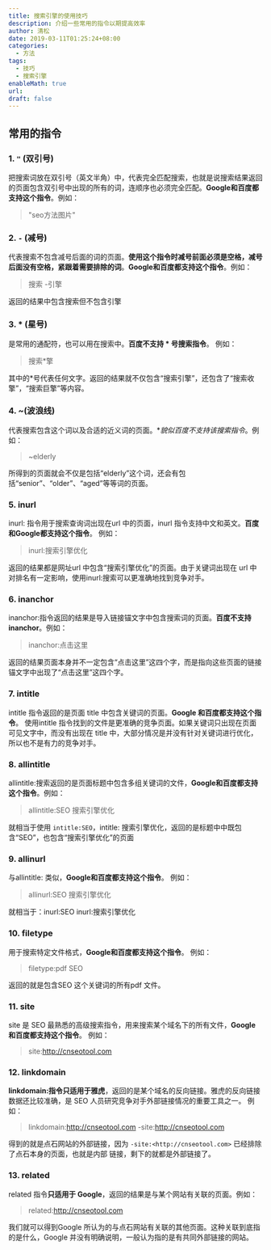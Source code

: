 ```yaml
---
title: 搜索引擎的使用技巧
description: 介绍一些常用的指令以期提高效率
author: 清松
date: 2019-03-11T01:25:24+08:00
categories:
  - 方法
tags:
  - 技巧
  - 搜索引擎
enableMath: true
url: 
draft: false
---
```

## 常用的指令

### 1. `"` (双引号)

把搜索词放在双引号（英文半角）中，代表完全匹配搜索，也就是说搜索结果返回的页面包含双引号中出现的所有的词，连顺序也必须完全匹配。**Google和百度都支持这个指令**。例如：

> "seo方法图片"
### 2. `-` (减号)

代表搜索不包含减号后面的词的页面。**使用这个指令时减号前面必须是空格，减号后面没有空格，紧跟着需要排除的词**。**Google和百度都支持这个指令**。例如：

> 搜索 -引擎

返回的结果中包含搜索但不包含引擎
### 3. \* (星号)

是常用的通配符，也可以用在搜索中。**百度不支持 \* 号搜索指令**。 例如：

> 搜索\*擎

其中的\*号代表任何文字。返回的结果就不仅包含“搜索引擎”，还包含了“搜索收擎”，“搜索巨擎”等内容。
### 4. \~(波浪线)

代表搜索包含这个词以及合适的近义词的页面。**貌似百度不支持该搜索指令*。例如：

> \~elderly

所得到的页面就会不仅是包括“elderly”这个词，还会有包括“senior”、“older”、“aged”等等词的页面。
### 5. inurl

inurl: 指令用于搜索查询词出现在url 中的页面，inurl 指令支持中文和英文。**百度和Google都支持这个指令**。 例如：

> inurl:搜索引擎优化

返回的结果都是网址url 中包含“搜索引擎优化”的页面。由于关键词出现在 url 中对排名有一定影响，使用inurl:搜索可以更准确地找到竞争对手。
### 6. inanchor

inanchor:指令返回的结果是导入链接锚文字中包含搜索词的页面。**百度不支持inanchor**。例如：

> inanchor:点击这里

返回的结果页面本身并不一定包含“点击这里”这四个字，而是指向这些页面的链接锚文字中出现了“点击这里”这四个字。

### 7. intitle

intitle 指令返回的是页面 title 中包含关键词的页面。**Google 和百度都支持这个指令**。 使用intitle
指令找到的文件是更准确的竞争页面。如果关键词只出现在页面可见文字中，而没有出现在 title 中，大部分情况是并没有针对关键词进行优化，所以也不是有力的竞争对手。
### 8. allintitle

allintitle:搜索返回的是页面标题中包含多组关键词的文件，**Google和百度都支持这个指令**。例如：

> allintitle:SEO 搜索引擎优化

就相当于使用 `intitle:SEO`，intitle: 搜索引擎优化，返回的是标题中中既包含“SEO”，也包含“搜索引擎优化”的页面
### 9. allinurl

与allintitle: 类似，**Google和百度都支持这个指令**。 例如：  

> allinurl:SEO 搜索引擎优化

就相当于：inurl:SEO inurl:搜索引擎优化
### 10. filetype

用于搜索特定文件格式，**Google和百度都支持这个指令**。 例如：

> filetype:pdf SEO

返回的就是包含SEO 这个关键词的所有pdf 文件。
### 11. site

site 是 SEO 最熟悉的高级搜索指令，用来搜索某个域名下的所有文件，**Google 和百度都支持这个指令**。 例如：

> site:<http://cnseotool.com>
### 12. linkdomain

**linkdomain:指令只适用于雅虎**，返回的是某个域名的反向链接。雅虎的反向链接数据还比较准确，是 SEO 人员研究竞争对手外部链接情况的重要工具之一。 例如：  

> linkdomain:<http://cnseotool.com> -site:<http://cnseotool.com>

得到的就是点石网站的外部链接，因为 `-site:<http://cnseotool.com>` 已经排除了点石本身的页面，也就是内部 链接，剩下的就都是外部链接了。
### 13. related

related 指令**只适用于 Google**，返回的结果是与某个网站有关联的页面。例如：

> related:<http://cnseotool.com>

我们就可以得到Google 所认为的与点石网站有关联的其他页面。这种关联到底指的是什么，Google 并没有明确说明，一般认为指的是有共同外部链接的网站。
